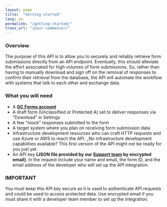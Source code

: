 ```yaml
---
layout: page
title:  "Getting started"
lang: en
permalink: "/getting-started/"
trans_url: "/pour-commencer/"
---
```


### Overview

The purpose of this API is to allow you to securely and reliably retrieve form submissions directly from an API endpoint. Eventually, this should alleviate the effort associated for high volumes of form submissions. So, rather than having to manually download and sign off on the removal of responses to confirm their retrieval from the database, the API will automate the workflow with systems that talk to each other and exchange data. 

### What you will need
  - A **[GC Forms account](https://articles.alpha.canada.ca/forms-formulaires/)**
  - A draft form (Unclassified or Protected A) set to deliver responses via “Download” in Settings 
  - A few “mock” responses submitted to the form
  - A target system where you plan on receiving form submission data
  - Infrastructure development resources who can craft HTTP requests and use Azure or AWS to reach the API. _No infrastructure development capabilities available? This first version of the API might not be ready for you just yet.
  - An API key **(JSON file provided by our [Support team](https://forms-formulaires.alpha.canada.ca/en/support) by encrypted email)**. In the request include your name and email, the form ID, and the email address of the developer who will set up the API integration.

### IMPORTANT
You must keep this API key secure as it is used to authenticate API requests and could be used to access protected data. Use encrypted email if you must share it with a developer team member to set up the integration.
